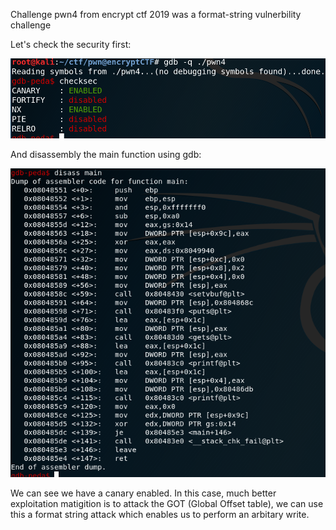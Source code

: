 Challenge pwn4 from encrypt ctf 2019 was a format-string vulnerbility challenge

Let's check the security first:

![](imgs/canary.png)

And disassembly the main function using gdb:

![](imgs/disass_main.png)

We can see we have a canary enabled. In this case, much better exploitation matigition is to attack the GOT (Global Offset table), we can use this a format string attack which enables us to perform an arbitary write.







